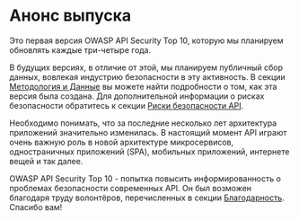 Анонс выпуска
=============

Это первая версия OWASP API Security Top 10, которую мы планируем обновлять каждые три-четыре года.

В будущих версиях, в отличие от этой, мы планируем публичный сбор данных, вовлекая индустрию безопасности в эту активность. В секции [Методология и Данные][1] вы можете найти подробности о том, как эта версия была создана. Для дополнительной информации о рисках безопасности обратитесь к секции [Риски безопасности API][2].

Необходимо понимать, что за последние несколько лет архитектура приложений значительно изменилась. В настоящий момент API играют очень важную роль в новой архитектуре микросервисов, одностраничных приложений (SPA), мобильных приложений, интернете вещей и так далее.

OWASP API Security Top 10 - попытка повысить информированность о проблемах безопасности современных API. Он был возможен благодаря труду волонтёров, перечисленных в секции [Благодарность][3]. Спасибо вам!

[1]: ./0xd0-about-data.md
[2]: ./0x10-api-security-risks.md
[3]: ./0xd1-acknowledgments.md

